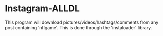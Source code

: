 # Instagram-ALLDL

This program will download pictures/videos/hashtags/comments from any post containing 'nflgame'. This is done through the 'instaloader' library.

